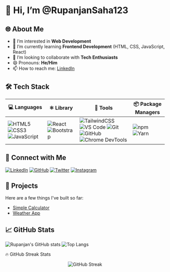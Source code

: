 # 👋 Hi, I’m @RupanjanSaha123

## 🌐 About Me
- 👀 I’m interested in **Web Development**
- 🌱 I’m currently learning **Frontend Development** (HTML, CSS, JavaScript, React)
- 💞️ I’m looking to collaborate with **Tech Enthusiasts**
- 😄 Pronouns: **He/Him**
- 📫 How to reach me: [LinkedIn]((https://www.linkedin.com/in/rupanjan-saha/))
## 🛠️ Tech Stack

| 💻 Languages | ⚛️ Library | 🎨 Tools | 📦 Package Managers |
|-------------|-------------|-----------|----------------------|
| ![HTML5](https://img.shields.io/badge/HTML5-E34F26?logo=html5&logoColor=white) ![CSS3](https://img.shields.io/badge/CSS3-1572B6?logo=css3&logoColor=white) ![JavaScript](https://img.shields.io/badge/JavaScript-F7DF1E?logo=javascript&logoColor=black) | ![React](https://img.shields.io/badge/React-20232A?logo=react&logoColor=61DAFB) ![Bootstrap](https://img.shields.io/badge/Bootstrap-20232A?logo=Bootstrap&logoColor=61DAFB)|![TailwindCSS](https://img.shields.io/badge/Tailwind_CSS-38B2AC?style=for-the-badge&logo=tailwind-css&logoColor=white) ![VS Code](https://img.shields.io/badge/VS--Code-007ACC?logo=visualstudiocode&logoColor=white) ![Git](https://img.shields.io/badge/Git-F05032?logo=git&logoColor=white) ![GitHub](https://img.shields.io/badge/GitHub-181717?logo=github&logoColor=white) ![Chrome DevTools](https://img.shields.io/badge/Chrome--DevTools-4285F4?logo=googlechrome&logoColor=white) | ![npm](https://img.shields.io/badge/npm-CB3837?logo=npm&logoColor=white) ![Yarn](https://img.shields.io/badge/Yarn-2C8EBB?logo=yarn&logoColor=white) |

## 🔗 Connect with Me

[![LinkedIn](https://img.shields.io/badge/LinkedIn-%230077B5.svg?style=for-the-badge&logo=linkedin&logoColor=white)](https://www.linkedin.com/in/rupanjan-saha/)
[![GitHub](https://img.shields.io/badge/GitHub-%23121011.svg?style=for-the-badge&logo=github&logoColor=white)](https://github.com/RupanjanSaha123)
[![Twitter](https://img.shields.io/badge/Twitter-%231DA1F2.svg?style=for-the-badge&logo=twitter&logoColor=white)](https://twitter.com/SahaRupanj19476)
[![Instagram](https://img.shields.io/badge/Instagram-%23E4405F.svg?style=for-the-badge&logo=instagram&logoColor=white)](https://instagram.com/rupanjan1203)


## 📌 Projects
Here are a few things I've built so far:
- [Simple Calculator](https://github.com/RupanjanSaha123/CALCULATOR)
- [Weather App](https://github.com/RupanjanSaha123/Weatherforecast-app)



## 📈 GitHub Stats
![Rupanjan's GitHub stats](https://github-readme-stats.vercel.app/api?username=RupanjanSaha123&show_icons=true&theme=tokyonight)
![Top Langs](https://github-readme-stats.vercel.app/api/top-langs/?username=RupanjanSaha123&layout=compact&theme=tokyonight)

🔥 GitHub Streak Stats
<p align="center"> <img src="https://github-readme-streak-stats.herokuapp.com?user=RupanjanSaha123&theme=radical&date_format=M%20j%5B%2C%20Y%5D" alt="GitHub Streak"/> </p>


<!---
RupanjanSaha123/RupanjanSaha123 is a ✨ special ✨ repository because its `README.md` (this file) appears on your GitHub profile.
You can click the Preview link to take a look at your changes.
--->
